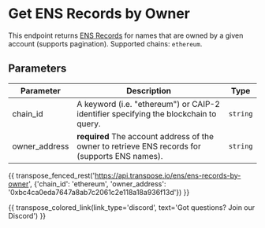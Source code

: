 # Get ENS Records by Owner

This endpoint returns [ENS Records](../models/ens_record_model.md) for names that are owned by a given account (supports pagination). Supported chains: `ethereum`.

## Parameters
| Parameter     | Description                                                                          | Type     | 
|---------------|--------------------------------------------------------------------------------------|----------|
| chain_id      | A keyword (i.e. "ethereum") or CAIP-2 identifier specifying the blockchain to query. | `string` | 
| owner_address | **required** The account address of the owner to retrieve ENS records for (supports ENS names).   | `string` | 

{{ transpose_fenced_rest('https://api.transpose.io/ens/ens-records-by-owner', {'chain_id': 'ethereum', 'owner_address': '0xbc4ca0eda7647a8ab7c2061c2e118a18a936f13d'}) }}

{{ transpose_colored_link(link_type='discord', text='Got questions?  Join our Discord') }}

